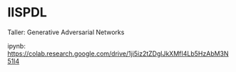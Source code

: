 # IISPDL
Taller: Generative Adversarial Networks

ipynb: https://colab.research.google.com/drive/1ji5iz2tZDglJkXMfI4Lb5HzAbM3N51l4
